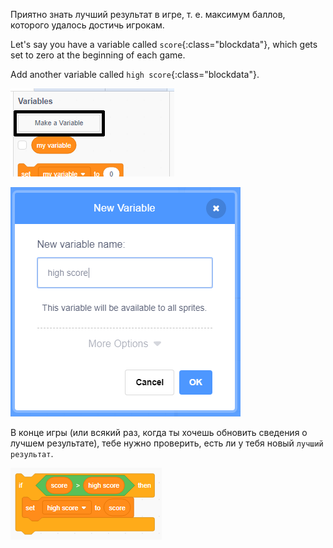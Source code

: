 Приятно знать лучший результат в игре, т. е. максимум баллов, которого удалось достичь игрокам.

Let's say you have a variable called `score`{:class="blockdata"}, which gets set to zero at the beginning of each game.

Add another variable called `high score`{:class="blockdata"}.

![variables menu with Make a Variable highlighted](images/make-variable-annotated.png)

![new variable popup box with high score as the variable name](images/make-high-score-variable.png)

В конце игры (или всякий раз, когда ты хочешь обновить сведения о лучшем результате), тебе нужно проверить, есть ли у тебя новый `лучший результат`.

![code blocks require to make high score equal score](images/check-for-high-score.png)